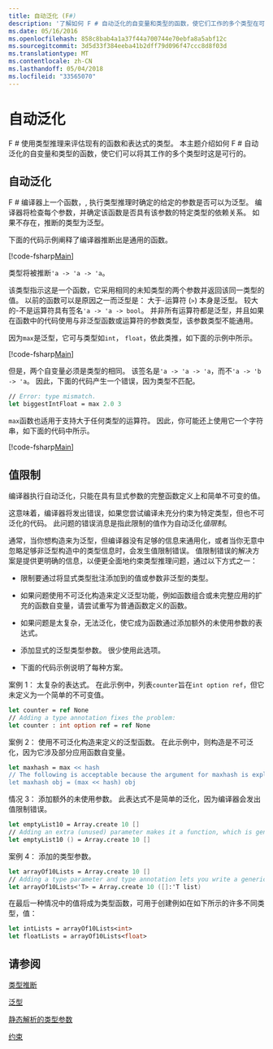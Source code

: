```yaml
---
title: 自动泛化 (F#)
description: '了解如何 F # 自动泛化的自变量和类型的函数，使它们工作的多个类型在可能的情况。'
ms.date: 05/16/2016
ms.openlocfilehash: 858c8bab4a1a37f44a700744e70ebfa8a5abf12c
ms.sourcegitcommit: 3d5d33f384eeba41b2dff79d096f47ccc8d8f03d
ms.translationtype: MT
ms.contentlocale: zh-CN
ms.lasthandoff: 05/04/2018
ms.locfileid: "33565070"
---
```

# <a name="automatic-generalization"></a>自动泛化

F # 使用类型推理来评估现有的函数和表达式的类型。 本主题介绍如何 F # 自动泛化的自变量和类型的函数，使它们可以将其工作的多个类型时这是可行的。


## <a name="automatic-generalization"></a>自动泛化
F # 编译器上一个函数，, 执行类型推理时确定的给定的参数是否可以为泛型。 编译器将检查每个参数，并确定该函数是否具有该参数的特定类型的依赖关系。 如果不存在，推断的类型为泛型。

下面的代码示例阐释了编译器推断出是通用的函数。

[!code-fsharp[Main](../../../../samples/snippets/fsharp/lang-ref-3/snippet101.fs)]

类型将被推断`'a -> 'a -> 'a`。

该类型指示这是一个函数，它采用相同的未知类型的两个参数并返回该同一类型的值。 以前的函数可以是原因之一而泛型是： 大于-运算符 (`>`) 本身是泛型。 较大的-不是运算符具有签名`'a -> 'a -> bool`。 并非所有运算符都是泛型，并且如果在函数中的代码使用与非泛型函数或运算符的参数类型，该参数类型不能通用。

因为`max`是泛型，它可与类型如`int`， `float`，依此类推，如下面的示例中所示。

[!code-fsharp[Main](../../../../samples/snippets/fsharp/lang-ref-3/snippet102.fs)]

但是，两个自变量必须是类型的相同。 该签名是`'a -> 'a -> 'a`，而不`'a -> 'b -> 'a`。 因此，下面的代码产生一个错误，因为类型不匹配。

```fsharp
// Error: type mismatch.
let biggestIntFloat = max 2.0 3
```

`max`函数也适用于支持大于任何类型的运算符。 因此，你可能还上使用它一个字符串，如下面的代码中所示。

[!code-fsharp[Main](../../../../samples/snippets/fsharp/lang-ref-3/snippet104.fs)]
    
## <a name="value-restriction"></a>值限制
编译器执行自动泛化，只能在具有显式参数的完整函数定义上和简单不可变的值。

这意味着，编译器将发出错误，如果您尝试编译未充分约束为特定类型，但也不可泛化的代码。 此问题的错误消息是指此限制的值作为自动泛化*值限制*。

通常，当你想构造来为泛型，但编译器没有足够的信息来通用化，或者当你无意中忽略足够非泛型构造中的类型信息时，会发生值限制错误。 值限制错误的解决方案是提供更明确的信息，以便更全面地约束类型推理问题，通过以下方式之一：


- 限制要通过将显式类型批注添加到的值或参数非泛型的类型。

- 如果问题使用不可泛化构造来定义泛型功能，例如函数组合或未完整应用的扩充的函数自变量，请尝试重写为普通函数定义的函数。

- 如果问题是太复杂，无法泛化，使它成为函数通过添加额外的未使用参数的表达式。

- 添加显式的泛型类型参数。 很少使用此选项。

- 下面的代码示例说明了每种方案。

案例 1： 太复杂的表达式。 在此示例中，列表`counter`旨在`int option ref`，但它未定义为一个简单的不可变值。

```fsharp
let counter = ref None
// Adding a type annotation fixes the problem:
let counter : int option ref = ref None
```

案例 2： 使用不可泛化构造来定义的泛型函数。 在此示例中，则构造是不可泛化，因为它涉及部分应用函数自变量。

```fsharp
let maxhash = max << hash
// The following is acceptable because the argument for maxhash is explicit:
let maxhash obj = (max << hash) obj
```

情况 3： 添加额外的未使用参数。 此表达式不是简单的泛化，因为编译器会发出值限制错误。

```fsharp
let emptyList10 = Array.create 10 []
// Adding an extra (unused) parameter makes it a function, which is generalizable.
let emptyList10 () = Array.create 10 []
```

案例 4： 添加的类型参数。

```fsharp
let arrayOf10Lists = Array.create 10 []
// Adding a type parameter and type annotation lets you write a generic value.
let arrayOf10Lists<'T> = Array.create 10 ([]:'T list)
```

在最后一种情况中的值将成为类型函数，可用于创建例如在如下所示的许多不同类型，值：

```fsharp
let intLists = arrayOf10Lists<int>
let floatLists = arrayOf10Lists<float>
```

## <a name="see-also"></a>请参阅
[类型推断](../type-inference.md)

[泛型](index.md)

[静态解析的类型参数](statically-resolved-type-parameters.md)

[约束](constraints.md)

